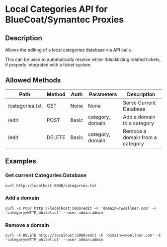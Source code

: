 # Local Categories API for BlueCoat/Symantec Proxies

## Description

Allows the editing of a local categories database via API calls.

This can be used to automatically resolve white-/blacklisting related tickets, if properly integrated with a ticket system.

## Allowed Methods

Path | Method | Auth | Parameters | Description
--- | --- | --- | --- | ---
/categories.txt | GET | None | None | Serve Current Database
/edit | POST | Basic | category, domain | Add a domain to a category
/edit | DELETE | Basic | category, domain | Remoce a domain from a category

## Examples

### Get current Categories Database
`curl http://localhost:5000/categories.txt`

### Add a domain
`curl -X POST http://localhost:5000/edit -F 'domain=cwoellner.com' -F 'category=HTTP_whitelist' --user admin:admin`

### Remove a domain
`curl -X DELETE http://localhost:5000/edit -F 'domain=cwoellner.com' -F 'category=HTTP_whitelist' --user admin:admin`
